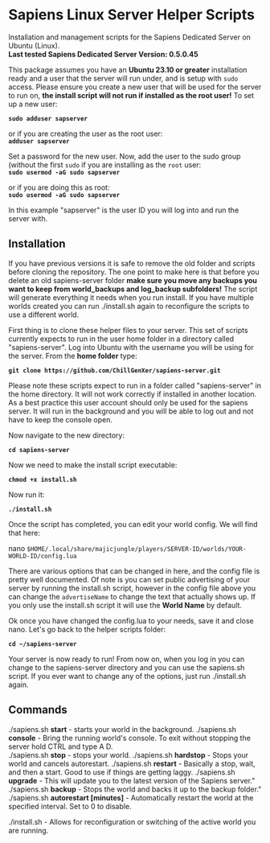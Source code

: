 # Sapiens Linux Server Helper Scripts
Installation and management scripts for the Sapiens Dedicated Server on Ubuntu (Linux).<br>
**Last tested Sapiens Dedicated Server Version: 0.5.0.45**

This package assumes you have an **Ubuntu 23.10 or greater** installation ready and a user that the server will run under, and is setup with ``sudo`` access.  Please ensure you create a new user that will be used for the server to run on, **the install script will not run if installed as the root user!**  To set up a new user:

**``sudo adduser sapserver``**

or if you are creating the user as the root user:<br>
**``adduser sapserver``**

Set a password for the new user.  Now, add the user to the sudo group (without the first ``sudo`` if you are installing as the ``root`` user:<br>
**``sudo usermod -aG sudo sapserver``**

or if you are doing this as root:<br>
**``sudo usermod -aG sudo sapserver``**

In this example "sapserver" is the user ID you will log into and run the server with.

## Installation

If you have previous versions it is safe to remove the old folder and scripts before cloning the repository.  The one point to make here is that before you delete an old sapiens-server folder **make sure you move any backups you want to keep from world_backups and log_backup subfolders!**  The script will generate everything it needs when you run install.  If you have multiple worlds created you can run ./install.sh again to reconfigure the scripts to use a different world.

First thing is to clone these helper files to your server.  This set of scripts currently expects to run in the user home folder in a directory called "sapiens-server".  Log into Ubuntu with the username you will be using for the server.  From the **home folder** type:

**``git clone https://github.com/ChillGenXer/sapiens-server.git``**

Please note these scripts expect to run in a folder called "sapiens-server" in the home directory.  It will not work correctly if installed in another location.  As a best practice this user account should only be used for the sapiens server.  It will run in the background and you will be able to log out and not have to keep the console open.

Now navigate to the new directory:<br>

**``cd sapiens-server``**

Now we need to make the install script executable:<br>

**``chmod +x install.sh``**

Now run it:

**``./install.sh``**

Once the script has completed, you can edit your world config.  We will find that here:

nano ``$HOME/.local/share/majicjungle/players/SERVER-ID/worlds/YOUR-WORLD-ID/config.lua``

There are various options that can be changed in here, and the config file is pretty well documented. Of note is you can set public advertising of your server by running the install.sh script, however in the config file above you can change the ``advertiseName`` to change the text that actually shows up.  If you only use the install.sh script it will use the **World Name** by default.

Ok once you have changed the config.lua to your needs, save it and close nano. Let's go back to the helper scripts folder:

**``cd ~/sapiens-server``**

Your server is now ready to run!  From now on, when you log in you can change to the sapiens-server directory and you can use the sapiens.sh script.  If you ever want to change any of the options, just run ./install.sh again.

## Commands

./sapiens.sh **start** - starts your world in the background.
./sapiens.sh **console** - Bring the running world's console. To exit without stopping the server hold CTRL and type A D.       
./sapiens.sh **stop** - stops your world.
./sapiens.sh **hardstop** - Stops your world and cancels autorestart.
./sapiens.sh **restart** - Basically a stop, wait, and then a start. Good to use if things are getting laggy.
./sapiens.sh **upgrade** - This will update you to the latest version of the Sapiens server."
./sapiens.sh **backup** - Stops the world and backs it up to the backup folder."
./sapiens.sh **autorestart [minutes]** - Automatically restart the world at the specified interval.  Set to 0 to disable.

./install.sh - Allows for reconfiguration or switching of the active world you are running.
